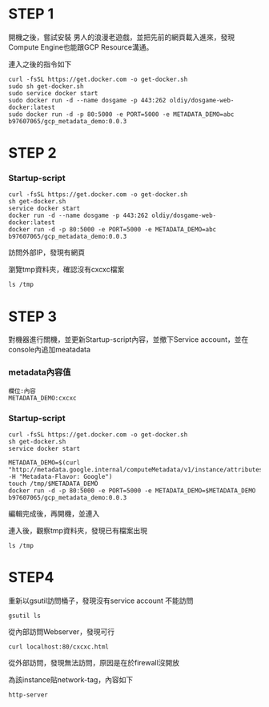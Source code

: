 # STEP 1

開機之後，嘗試安裝 男人的浪漫老遊戲，並把先前的網頁載入進來，發現Compute Engine也能跟GCP Resource溝通。

連入之後的指令如下
```
curl -fsSL https://get.docker.com -o get-docker.sh
sudo sh get-docker.sh
sudo service docker start
sudo docker run -d --name dosgame -p 443:262 oldiy/dosgame-web-docker:latest
sudo docker run -d -p 80:5000 -e PORT=5000 -e METADATA_DEMO=abc  b97607065/gcp_metadata_demo:0.0.3 
```

# STEP 2

### Startup-script

```
curl -fsSL https://get.docker.com -o get-docker.sh
sh get-docker.sh
service docker start
docker run -d --name dosgame -p 443:262 oldiy/dosgame-web-docker:latest
docker run -d -p 80:5000 -e PORT=5000 -e METADATA_DEMO=abc  b97607065/gcp_metadata_demo:0.0.3 
```

訪問外部IP，發現有網頁

瀏覽tmp資料夾，確認沒有cxcxc檔案
```
ls /tmp
```

# STEP 3

對機器進行關機，並更新Startup-script內容，並撤下Service account，並在console內追加meatadata

### metadata內容值

```
欄位:內容
METADATA_DEMO:cxcxc

```

### Startup-script
```
curl -fsSL https://get.docker.com -o get-docker.sh
sh get-docker.sh
service docker start

METADATA_DEMO=$(curl "http://metadata.google.internal/computeMetadata/v1/instance/attributes/METADATA_DEMO" -H "Metadata-Flavor: Google")
touch /tmp/$METADATA_DEMO
docker run -d -p 80:5000 -e PORT=5000 -e METADATA_DEMO=$METADATA_DEMO  b97607065/gcp_metadata_demo:0.0.3 
```

編輯完成後，再開機，並連入

連入後，觀察tmp資料夾，發現已有檔案出現
```
ls /tmp
```

# STEP4

重新以gsutil訪問桶子，發現沒有service account 不能訪問
```
gsutil ls
```

從內部訪問Webserver，發現可行
```
curl localhost:80/cxcxc.html
```

從外部訪問，發現無法訪問，原因是在於firewall沒開放 

為該instance貼network-tag，內容如下

```
http-server
```






